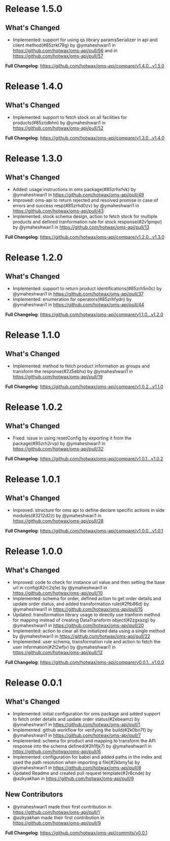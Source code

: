 # Release 1.5.0

## What's Changed
* Implemented: support for using qs library paramsSerializer in api and client method(#85zrkt79g) by @ymaheshwari1 in https://github.com/hotwax/oms-api/pull/56 and in https://github.com/hotwax/oms-api/pull/57


**Full Changelog**: https://github.com/hotwax/oms-api/compare/v1.4.0...v1.5.0

# Release 1.4.0

## What's Changed
* Implemented: support to fetch stock on all facilities for products(#85zrjdbhn) by @ymaheshwari1 in https://github.com/hotwax/oms-api/pull/52


**Full Changelog**: https://github.com/hotwax/oms-api/compare/v1.3.0...v1.4.0

# Release 1.3.0

## What's Changed
* Added: usage instructions in oms package(#85zrhxfvk) by @ymaheshwari1 in https://github.com/hotwax/oms-api/pull/49
* Improved: oms-api to return rejected and resolved promise in case of errors and success resp(#85zrhd0zv) by @ymaheshwari1 in https://github.com/hotwax/oms-api/pull/43
* Implemented: stock schema design, action to fetch stock for multiple products and defined tranformation rule for stock response(#2v1pmpv) by @ymaheshwari1 in https://github.com/hotwax/oms-api/pull/13


**Full Changelog**: https://github.com/hotwax/oms-api/compare/v1.2.0...v1.3.0

# Release 1.2.0

## What's Changed
* Implemented: support to return product identifications(#85zrh5n0c) by @ymaheshwari1 in https://github.com/hotwax/oms-api/pull/37
* Implemented: enumeration for operators(#85zrhfydn) by @ymaheshwari1 in https://github.com/hotwax/oms-api/pull/44


**Full Changelog**: https://github.com/hotwax/oms-api/compare/v1.1.0...v1.2.0


# Release 1.1.0


## What's Changed
* Implemented: method to fetch product information as groups and transform the response(#2z5ebhx) by @ymaheshwari1 in https://github.com/hotwax/oms-api/pull/19


**Full Changelog**: https://github.com/hotwax/oms-api/compare/v1.0.2...v1.1.0

# Release 1.0.2

## What's Changed
* Fixed: issue in using resetConfig by exporting it from the package(#85zrh2rvp) by @ymaheshwari1 in https://github.com/hotwax/oms-api/pull/32


**Full Changelog**: https://github.com/hotwax/oms-api/compare/v1.0.1...v1.0.2

# Release 1.0.1

## What's Changed
* Improved: structure for oms api to define declare specific actions in side modules(#3212d2z) by @ymaheshwari1 in https://github.com/hotwax/oms-api/pull/28


**Full Changelog**: https://github.com/hotwax/oms-api/compare/v1.0.0...v1.0.1

# Release 1.0.0

## What's Changed
* Improved: code to check for instance url value and then setting the base url in config(#2rc2q1e) by @ymaheshwari1 in https://github.com/hotwax/oms-api/pull/10
* Implemented: schema for order, defined action to get order details and update order status, and added transformation rule(#2ftb86d) by @ymaheshwari1 in https://github.com/hotwax/oms-api/pull/15
* Updated: transformation library usage to directly use tranform method for mapping instead of creating DataTransform object(#2zgxazg) by @ymaheshwari1 in https://github.com/hotwax/oms-api/pull/20
* Implemented: action to clear all the initialized data using a single method by @ymaheshwari1 in https://github.com/hotwax/oms-api/pull/22
* Implemented: user schema, transformation rule and action to fetch the user information(#2t2wfjv) by @ymaheshwari1 in https://github.com/hotwax/oms-api/pull/12

**Full Changelog**: https://github.com/hotwax/oms-api/compare/v0.0.1...v1.0.0

# Release 0.0.1

## What's Changed
* Implemented: initial configuration for oms package and added support to fetch order details and update order status(#2ebeamz) by @ymaheshwari1 in https://github.com/hotwax/oms-api/pull/1
* Implemented: github workflow for verifying the build(#2k0bn7f) by @ymaheshwari1 in https://github.com/hotwax/oms-api/pull/7
* Implemented: schema for product and mapping to transform the API response into the schema defined(#2h1fjk7) by @ymaheshwari1 in https://github.com/hotwax/oms-api/pull/6
* Implemented: configuration for babel and added paths in the index and used the path resolution when importing a file(#2kbmy1a) by @ymaheshwari1 in https://github.com/hotwax/oms-api/pull/8
* Updated Readme and created pull request template(#2r6cnde) by @azkyakhan in https://github.com/hotwax/oms-api/pull/9

## New Contributors
* @ymaheshwari1 made their first contribution in https://github.com/hotwax/oms-api/pull/1
* @azkyakhan made their first contribution in https://github.com/hotwax/oms-api/pull/9

**Full Changelog**: https://github.com/hotwax/oms-api/commits/v0.0.1
